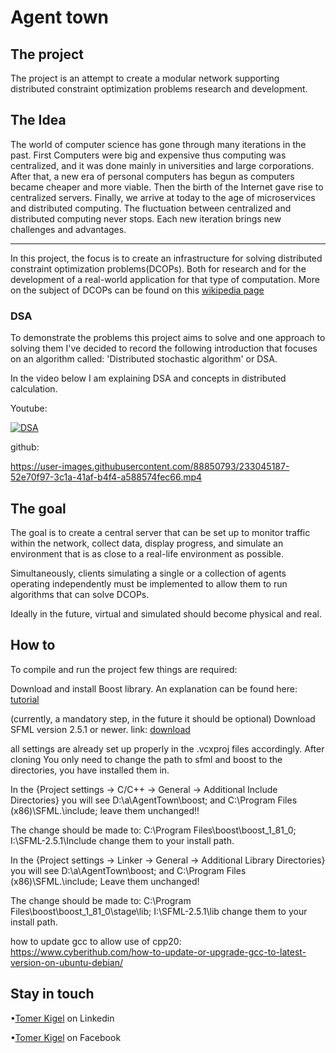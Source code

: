 <h1>Agent town</h1>

<h2>The project</h2>
The project is an attempt to create a modular network supporting distributed constraint optimization problems research and development.

<h2>The Idea</h2>
The world of computer science has gone through many iterations in the past. First Computers were big and expensive thus computing was centralized,
and it was done mainly in universities and large corporations.
After that, a new era of personal computers has begun as computers became cheaper and more viable. Then the birth of the Internet gave rise to 
centralized servers. Finally, we arrive at today to the age of microservices and distributed computing. 
The fluctuation between centralized and distributed computing never stops. Each new iteration brings new challenges and advantages.

---

In this project, the focus is to create an infrastructure for solving distributed constraint optimization problems(DCOPs). 
Both for research and for the development of a real-world application for that type of computation.
More on the subject of DCOPs can be found on this [wikipedia page](https://en.wikipedia.org/wiki/Distributed_constraint_optimization)

<h3>DSA</h3>
To demonstrate the problems this project aims to solve and one approach to solving them I've decided to record the following introduction
that focuses on an algorithm called: 'Distributed stochastic algorithm' or DSA.

In the video below I am explaining DSA and concepts in distributed calculation.

Youtube:

[![DSA](https://img.youtube.com/vi/8pCxg9HOu_M/0.jpg)](https://www.youtube.com/watch?v=8pCxg9HOu_M)

github:

https://user-images.githubusercontent.com/88850793/233045187-52e70f97-3c1a-41af-b4f4-a588574fec66.mp4


<h2>The goal</h2>

The goal is to create a central server that can be set up to monitor traffic within the network, collect data, display progress, and simulate an environment 
that is as close to a real-life environment as possible.

Simultaneously, clients simulating a single or a collection of agents operating independently must be implemented to allow them to run algorithms that can solve DCOPs.

Ideally in the future, virtual and simulated should become physical and real.

<h2>How to</h2>

To compile and run the project few things are required:

Download and install Boost library. An explanation can be found here: [tutorial](https://www.boost.org/doc/libs/1_82_0/more/getting_started/windows.html)

(currently, a mandatory step, in the future it should be optional) Download SFML
version 2.5.1 or newer. link: [download](https://www.sfml-dev.org/download/sfml/2.5.1/)

all settings are already set up properly in the .vcxproj files accordingly. After cloning You only need to change the path to sfml and boost
to the directories, you have installed them in.

In the {Project settings -> C/C++ -> General -> Additional Include Directories} you will see 
D:\a\AgentTown\boost;
and C:\Program Files (x86)\SFML\.\include;
leave them unchanged!!

The change should be made to:
C:\Program Files\boost\boost_1_81_0\;
I:\SFML-2.5.1\Include
change them to your install path.


In the {Project settings -> Linker -> General -> Additional Library Directories} you will see 
D:\a\AgentTown\boost;
and C:\Program Files (x86)\SFML\.\include;
Leave them unchanged!

The change should be made to:
C:\Program Files\boost\boost_1_81_0\stage\lib;
I:\SFML-2.5.1\lib
change them to your install path.

how to update gcc to allow use of cpp20:
https://www.cyberithub.com/how-to-update-or-upgrade-gcc-to-latest-version-on-ubuntu-debian/
<h2>Stay in touch</h2>

•[Tomer Kigel](https://www.linkedin.com/in/tomer-kigel/ "Tomer Kigel") on Linkedin

•[Tomer Kigel](https://www.facebook.com/suminona.a) on Facebook
